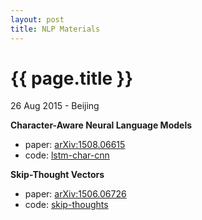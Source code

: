 ```yaml
---
layout: post
title: NLP Materials
---
```


{{ page.title }}
================

<p class="meta">26 Aug 2015 - Beijing</p>

**Character-Aware Neural Language Models**

- paper: [arXiv:1508.06615](http://arxiv.org/abs/1508.06615)
- code: [lstm-char-cnn](https://github.com/yoonkim/lstm-char-cnn)

**Skip-Thought Vectors**

- paper: [arXiv:1506.06726](http://arxiv.org/abs/1506.06726)
- code: [skip-thoughts](https://github.com/ryankiros/skip-thoughts)
